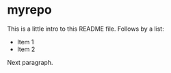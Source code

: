 # myrepo
This is a little intro to this README file. Follows by a list:

* Item 1
* Item 2


Next paragraph.